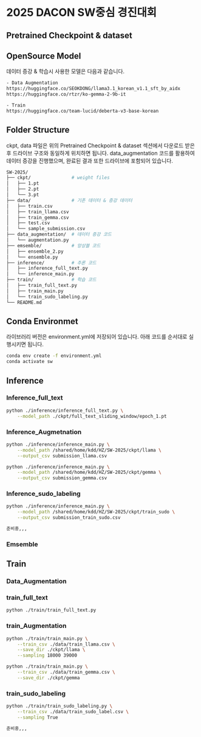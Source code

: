 # 2025 DACON SW중심 경진대회
## Pretrained Checkpoint & dataset
## OpenSource Model
데이터 증강 & 학습시 사용한 모델은 다음과 같습니다.
```bash
- Data Augmentation
https://huggingface.co/SEOKDONG/llama3.1_korean_v1.1_sft_by_aidx
https://huggingface.co/rtzr/ko-gemma-2-9b-it

- Train
https://huggingface.co/team-lucid/deberta-v3-base-korean
```
## Folder Structure
ckpt, data 파일은 위의 Pretrained Checkpoint & dataset 섹션에서 다운로드 받은후 드라이브 구조와 동일하게 위치하면 됩니다.
data_augmentation 코드를 활용하여 데이터 증강을 진행했으며, 완료된 결과 또한 드라이브에 포함되어 있습니다.
```bash
SW-2025/
├── ckpt/               # weight files
│   ├── 1.pt
│   ├── 2.pt
│   └── 3.pt
├── data/               # 기존 데이터 & 증강 데이터 
│   ├── train.csv
│   ├── train_llama.csv
│   ├── train_gemma.csv
│   ├── test.csv
│   └── sample_submission.csv
├── data_augmentation/  # 데이터 증강 코드
│   └── augmentation.py
├── emsemble/           # 앙상블 코드
│   ├── ensemble_2.py
│   └── ensemble.py
├── inference/          # 추론 코드
│   ├── inference_full_text.py
│   └── inference_main.py
├── train/              # 학습 코드
│   ├── train_full_text.py
│   ├── train_main.py
│   └── train_sudo_labeling.py
└── README.md
```
## Conda Environmet

라이브러리 버전은 environment.yml에 저장되어 있습니다.
아래 코드를 순서대로 실행시키면 됩니다.

```bash
conda env create -f environment.yml
conda activate sw
```
## Inference

### Inference_full_text
```bash
python ./inference/inference_full_text.py \
    --model_path ./ckpt/full_text_sliding_window/epoch_1.pt
```
### Inference_Augmetnation
```bash
python ./inference/inference_main.py \
    --model_path /shared/home/kdd/HZ/SW-2025/ckpt/llama \
    --output_csv submission_llama.csv
```
```bash
python ./inference/inference_main.py \
    --model_path /shared/home/kdd/HZ/SW-2025/ckpt/gemma \
    --output_csv submission_gemma.csv
```
### Inference_sudo_labeling
```bash
python ./inference/inference_main.py \
    --model_path /shared/home/kdd/HZ/SW-2025/ckpt/train_sudo \
    --output_csv submission_train_sudo.csv
```
```bash
준비중,,,
```
### Emsemble

## Train
### Data_Augmentation
### train_full_text
```bash
python ./train/train_full_text.py
```
### train_Augmentation
```bash
python ./train/train_main.py \
    --train_csv ./data/train_llama.csv \
    --save_dir ./ckpt/llama \
    --sampling 18000 39000
```
```bash
python ./train/train_main.py \
    --train_csv ./data/train_gemma.csv \
    --save_dir ./ckpt/gemma
```
### train_sudo_labeling
```bash
python ./train/train_sudo_labeling.py \
    --train_csv ./data/train_sudo_label.csv \
    --sampling True
```
```bash
준비중,,,
```
